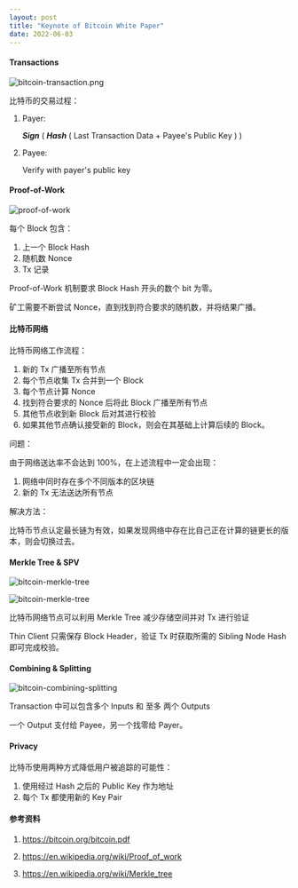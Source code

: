 ```yaml
---
layout: post
title: "Keynote of Bitcoin White Paper"
date: 2022-06-03
---
```


#### **Transactions**

![bitcoin-transaction.png](/images/bitcoin-transaction.png)

比特币的交易过程：

1. Payer:

   _**Sign**_ ( _**Hash**_ ( Last Transaction Data + Payee's Public Key ) )

2. Payee:
   
   Verify with payer's public key

#### **Proof-of-Work**

![proof-of-work](/images/proof-of-work.png)

每个 Block 包含：

1. 上一个 Block Hash
2. 随机数 Nonce
3. Tx 记录

Proof-of-Work 机制要求 Block Hash 开头的数个 bit 为零。

矿工需要不断尝试 Nonce，直到找到符合要求的随机数，并将结果广播。

#### **比特币网络**

比特币网络工作流程：
1. 新的 Tx 广播至所有节点
2. 每个节点收集 Tx 合并到一个 Block
3. 每个节点计算 Nonce
4. 找到符合要求的 Nonce 后将此 Block 广播至所有节点
5. 其他节点收到新 Block 后对其进行校验
6. 如果其他节点确认接受新的 Block，则会在其基础上计算后续的 Block。

问题：

由于网络送达率不会达到 100%，在上述流程中一定会出现：
1. 网络中同时存在多个不同版本的区块链
2. 新的 Tx 无法送达所有节点

解决方法：

比特币节点认定最长链为有效，如果发现网络中存在比自己正在计算的链更长的版本，则会切换过去。

#### **Merkle Tree & SPV**

![bitcoin-merkle-tree](/images/bitcoin-merkle-tree.png)

![bitcoin-merkle-tree](/images/bitcoin-spv.png)

比特币网络节点可以利用 Merkle Tree 减少存储空间并对 Tx 进行验证

Thin Client 只需保存 Block Header，验证 Tx 时获取所需的 Sibling Node Hash 即可完成校验。

#### **Combining & Splitting**

![bitcoin-combining-splitting](/images/bitcoin-combining-splitting.png)

Transaction 中可以包含多个 Inputs 和 至多 两个 Outputs

一个 Output 支付给 Payee，另一个找零给 Payer。

#### **Privacy**

比特币使用两种方式降低用户被追踪的可能性：
1. 使用经过 Hash 之后的 Public Key 作为地址
2. 每个 Tx 都使用新的 Key Pair

#### **参考资料**

1. <https://bitcoin.org/bitcoin.pdf>

2. <https://en.wikipedia.org/wiki/Proof_of_work>

3. <https://en.wikipedia.org/wiki/Merkle_tree>